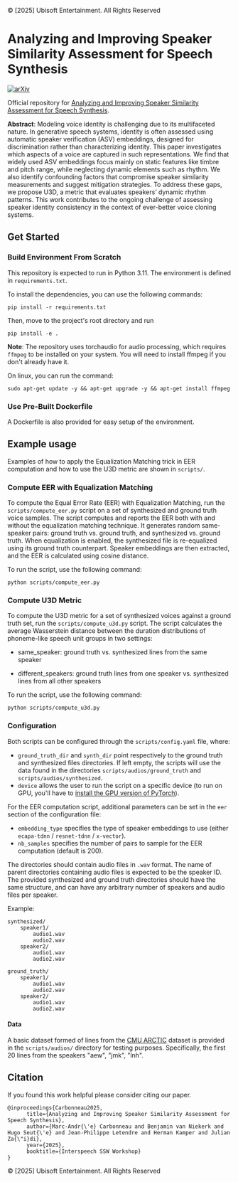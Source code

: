 © [2025] Ubisoft Entertainment. All Rights Reserved

# Analyzing and Improving Speaker Similarity Assessment for Speech Synthesis

[![arXiv](https://img.shields.io/badge/arXiv-Paper-<COLOR>.svg)](https://arxiv.org/abs/2507.02176)

Official repository for [Analyzing and Improving Speaker Similarity Assessment for Speech Synthesis](https://arxiv.org/abs/2507.02176).

**Abstract**: Modeling voice identity is challenging due to its multifaceted nature. In generative speech systems, identity is often assessed using automatic speaker verification (ASV) embeddings, designed for discrimination rather than characterizing identity. This paper investigates which aspects of a voice are captured in such representations. We find that widely used ASV embeddings focus mainly on static features like timbre and pitch range, while neglecting dynamic elements such as rhythm. We also identify confounding factors that compromise speaker similarity measurements and suggest mitigation strategies. To address these gaps, we propose U3D, a metric that evaluates speakers’ dynamic rhythm patterns. This work contributes to the ongoing challenge of assessing speaker identity consistency in the context of ever-better voice cloning systems.

## Get Started

### Build Environment From Scratch

This repository is expected to run in Python 3.11. The environment is defined in `requirements.txt`.

To install the dependencies, you can use the following commands:

```
pip install -r requirements.txt
```

Then, move to the project's root directory and run

```
pip install -e .
```

**Note**: The repository uses torchaudio for audio processing, which requires `ffmpeg` to be installed on your system.
You will need to install ffmpeg if you don't already have it.

On linux, you can run the command:
```
sudo apt-get update -y && apt-get upgrade -y && apt-get install ffmpeg
```

### Use Pre-Built Dockerfile

A Dockerfile is also provided for easy setup of the environment.

## Example usage

Examples of how to apply the Equalization Matching trick in EER computation and how to use the U3D metric are shown in `scripts/`.

### Compute EER with Equalization Matching

To compute the Equal Error Rate (EER) with Equalization Matching, run the `scripts/compute_eer.py` script on a set of synthesized and ground truth voice samples.
The script computes and reports the EER both with and without the equalization matching technique. It generates random same-speaker pairs: ground truth vs. ground truth,
and synthesized vs. ground truth. When equalization is enabled, the synthesized file is re-equalized using its ground truth counterpart. Speaker embeddings are
then extracted, and the EER is calculated using cosine distance.

To run the script, use the following command:

```
python scripts/compute_eer.py
```

### Compute U3D Metric

To compute the U3D metric for a set of synthesized voices against a ground truth set, run the `scripts/compute_u3d.py` script.
The script calculates the average Wasserstein distance between the duration distributions of phoneme-like speech unit groups in two settings:

- same_speaker: ground truth vs. synthesized lines from the same speaker

- different_speakers: ground truth lines from one speaker vs. synthesized lines from all other speakers

To run the script, use the following command:

```
python scripts/compute_u3d.py
```

### Configuration

Both scripts can be configured through the `scripts/config.yaml` file, where:

- `ground_truth_dir` and `synth_dir` point respectively to the ground truth and synthesized files directories. If left empty, 
the scripts will use the data found in the directories `scripts/audios/ground_truth` and `scripts/audios/synthesized`. 
- `device` allows the user to run the script on a specific device (to run on GPU, you'll have to [install the GPU version of PyTorch](https://pytorch.org/get-started/locally/)).

For the EER computation script, additional parameters can be set in the `eer` section of the configuration file:
- `embedding_type` specifies the type of speaker embeddings to use (either `ecapa-tdnn` / `resnet-tdnn` / `x-vector`).
- `nb_samples` specifies the number of pairs to sample for the EER computation (default is 200).

The directories should contain audio files in `.wav` format. The name of parent directories containing audio files
is expected to be the speaker ID. The provided synthesized and ground truth directories should have the same structure,
and can have any arbitrary number of speakers and audio files per speaker.

Example:
```
synthesized/
    speaker1/
        audio1.wav
        audio2.wav
    speaker2/
        audio1.wav
        audio2.wav

ground_truth/
    speaker1/
        audio1.wav
        audio2.wav
    speaker2/
        audio1.wav
        audio2.wav
```

#### Data

A basic dataset formed of lines from the [CMU ARCTIC](http://www.festvox.org/cmu_arctic/) dataset is provided in the `scripts/audios/` directory for testing purposes.
Specifically, the first 20 lines from the speakers "aew", "jmk", "lnh".

## Citation

If you found this work helpful please consider citing our paper.

```
@inproceedings{Carbonneau2025,
      title={Analyzing and Improving Speaker Similarity Assessment for Speech Synthesis}, 
      author={Marc-Andr{\'e} Carbonneau and Benjamin van Niekerk and Hugo Seut{\'e} and Jean-Philippe Letendre and Herman Kamper and Julian Za{\"i}di},
      year={2025},
      booktitle={Interspeech SSW Workshop}
}
```

© [2025] Ubisoft Entertainment. All Rights Reserved